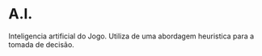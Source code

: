 # A.I.
Inteligencia artificial do Jogo. Utiliza de uma abordagem heuristica para a tomada de decisão.
